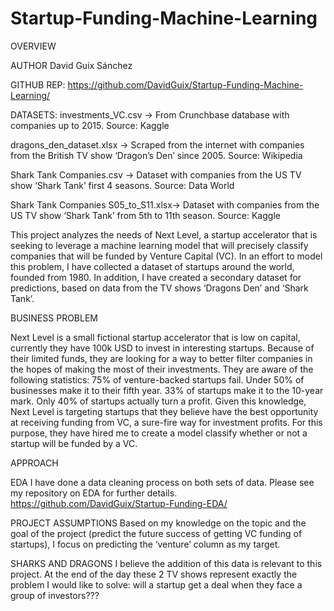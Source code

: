 # Startup-Funding-Machine-Learning

OVERVIEW

AUTHOR
David Guix Sánchez

GITHUB REP:
https://github.com/DavidGuix/Startup-Funding-Machine-Learning/ 

DATASETS:
investments_VC.csv -> From Crunchbase database with companies up to 2015. Source: Kaggle

dragons_den_dataset.xlsx -> Scraped from the internet with companies from the British TV show ‘Dragon’s Den’ since 2005. Source: Wikipedia 

Shark Tank Companies.csv -> Dataset with companies from the US TV show ‘Shark Tank’ first 4 seasons. Source: Data World

Shark Tank Companies S05_to_S11.xlsx-> Dataset with companies from the US TV show ‘Shark Tank’ from 5th to 11th season. Source: Kaggle

This project analyzes the needs of Next Level, a startup accelerator that is seeking to leverage a machine learning model that will precisely classify companies that will be funded by Venture Capital (VC). In an effort to model this problem, I have collected a dataset of startups around the world, founded from 1980. In addition, I have created a secondary dataset for predictions, based on data from the TV shows ‘Dragons Den’ and ‘Shark Tank’.


BUSINESS PROBLEM

Next Level is a small fictional startup accelerator that is low on capital, currently they have 100k USD to invest in interesting startups. Because of their limited funds, they are looking for a way to better filter companies in the hopes of making the most of their investments. They are aware of the following statistics: 75% of venture-backed startups fail. Under 50% of businesses make it to their fifth year. 33% of startups make it to the 10-year mark. Only 40% of startups actually turn a profit. Given this knowledge, Next Level is targeting startups that they believe have the best opportunity at receiving funding from VC, a sure-fire way for investment profits. For this purpose, they have hired me to create a model classify whether or not a startup will be funded by a VC.


APPROACH 

EDA
I have done a data cleaning process on both sets of data. Please see my repository on EDA for further details.
https://github.com/DavidGuix/Startup-Funding-EDA/

PROJECT ASSUMPTIONS
Based on my knowledge on the topic and the goal of the project (predict the future success of getting VC funding of startups), I focus on predicting the ‘venture’ column as my target.

SHARKS AND DRAGONS
I believe the addition of this data is relevant to this project. At the end of the day these 2 TV shows represent exactly the problem I would like to solve: will a startup get a deal when they face a group of investors???
